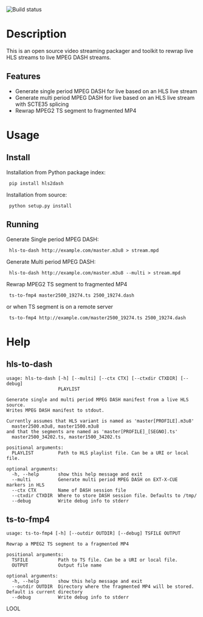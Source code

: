 ![Build status](https://travis-ci.org/Eyevinn/hls-to-dash.svg?branch=master)

# Description

This is an open source video streaming packager and toolkit to rewrap live HLS streams to live MPEG DASH streams. 

## Features
 - Generate single period MPEG DASH for live based on an HLS live stream
 - Generate multi period MPEG DASH for live based on an HLS live stream with SCTE35 splicing
 - Rewrap MPEG2 TS segment to fragmented MP4

# Usage

## Install

Installation from Python package index:

     pip install hls2dash

Installation from source:

     python setup.py install

## Running

Generate Single period MPEG DASH:

     hls-to-dash http://example.com/master.m3u8 > stream.mpd

Generate Multi period MPEG DASH:

     hls-to-dash http://example.com/master.m3u8 --multi > stream.mpd

Rewrap MPEG2 TS segment to fragmented MP4

     ts-to-fmp4 master2500_19274.ts 2500_19274.dash

or when TS segment is on a remote server
     
     ts-to-fmp4 http://example.com/master2500_19274.ts 2500_19274.dash

# Help

## hls-to-dash

```
usage: hls-to-dash [-h] [--multi] [--ctx CTX] [--ctxdir CTXDIR] [--debug]
                   PLAYLIST

Generate single and multi period MPEG DASH manifest from a live HLS source.
Writes MPEG DASH manifest to stdout.

Currently assumes that HLS variant is named as 'master[PROFILE].m3u8'
  master2500.m3u8, master1500.m3u8
and that the segments are named as 'master[PROFILE]_[SEGNO].ts'
  master2500_34202.ts, master1500_34202.ts

positional arguments:
  PLAYLIST         Path to HLS playlist file. Can be a URI or local file.

optional arguments:
  -h, --help       show this help message and exit
  --multi          Generate multi period MPEG DASH on EXT-X-CUE markers in HLS
  --ctx CTX        Name of DASH session file
  --ctxdir CTXDIR  Where to store DASH session file. Defaults to /tmp/
  --debug          Write debug info to stderr
```

## ts-to-fmp4

```
usage: ts-to-fmp4 [-h] [--outdir OUTDIR] [--debug] TSFILE OUTPUT

Rewrap a MPEG2 TS segment to a fragmented MP4

positional arguments:
  TSFILE           Path to TS file. Can be a URI or local file.
  OUTPUT           Output file name

optional arguments:
  -h, --help       show this help message and exit
  --outdir OUTDIR  Directory where the fragmented MP4 will be stored. Default is current directory
  --debug          Write debug info to stderr
```

LOOL